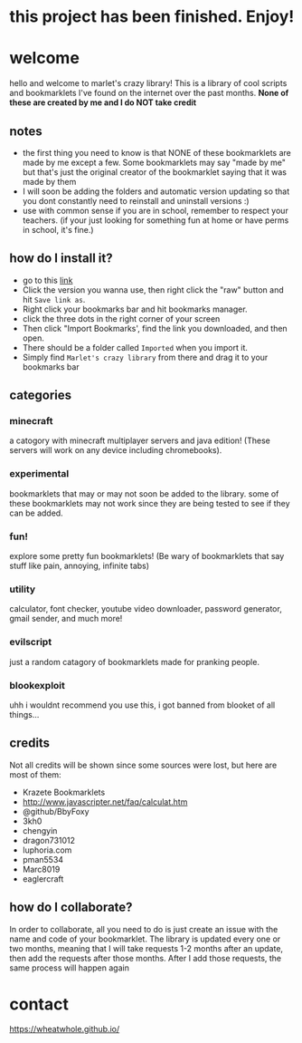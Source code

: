 # this project has been finished. Enjoy!
# welcome
hello and welcome to marlet's crazy library! This is a library of cool scripts and bookmarklets I've found on the internet over the past months. **None of these are created by me and I do NOT take credit**
## notes 
- the first thing you need to know is that NONE of these bookmarklets are made by me except a few. Some bookmarklets may say "made by me" but that's just the original creator of the bookmarklet saying that it was made by them
- I will soon be adding the folders and automatic version updating so that you dont constantly need to reinstall and uninstall versions :) 
- use with common sense if you are in school, remember to respect your teachers. (if your just looking for something fun at home or have perms in school, it's fine.)
## how do I install it?
- go to this [link](https://github.com/wheatwhole/Marlets-Crazy-Library/tree/main/install) 
- Click the version you wanna use, then right click the "raw" button and hit `Save link as`.
- Right click your bookmarks bar and hit bookmarks manager.
- click the three dots in the right corner of your screen
- Then click "Import Bookmarks', find the link you downloaded, and then open. 
- There should be a folder called `Imported` when you import it. 
- Simply find `Marlet's crazy library` from there and drag it to your bookmarks bar

## categories
### minecraft
a catogory with minecraft multiplayer servers and java edition! (These servers will work on any device including chromebooks). 
### experimental
bookmarklets that may or may not soon be added to the library. some of these bookmarklets may not work since they are being tested to see if they can be added.
### fun!
explore some pretty fun bookmarklets! (Be wary of bookmarklets that say stuff like pain, annoying, infinite tabs)
### utility
calculator, font checker, youtube video downloader, password generator, gmail sender, and much more!
### evilscript
just a random catagory of bookmarklets made for pranking people.
### blookexploit
uhh i wouldnt recommend you use this, i got banned from blooket of all things...
## credits
Not all credits will be shown since some sources were lost, but here are most of them:
+ Krazete Bookmarklets
+ http://www.javascripter.net/faq/calculat.htm
+ @github/BbyFoxy
+ 3kh0
+ chengyin
+ dragon731012
+ luphoria.com
+ pman5534
+ Marc8019
+ eaglercraft
## how do I collaborate?
In order to collaborate, all you need to do is just create an issue with the name and code of your bookmarklet. The library is updated every one or two months, meaning that I will take requests 1-2 months after an update, then add the requests after those months. After I add those requests, the same process will happen again
# contact
https://wheatwhole.github.io/
